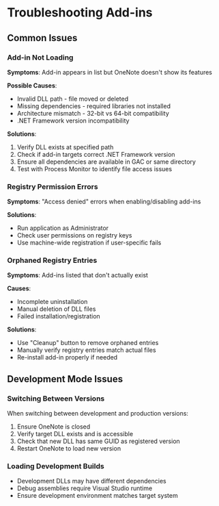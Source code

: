 # Troubleshooting Add-ins

## Common Issues

### Add-in Not Loading
**Symptoms**: Add-in appears in list but OneNote doesn't show its features

**Possible Causes**:
- Invalid DLL path - file moved or deleted
- Missing dependencies - required libraries not installed
- Architecture mismatch - 32-bit vs 64-bit compatibility
- .NET Framework version incompatibility

**Solutions**:
1. Verify DLL exists at specified path
2. Check if add-in targets correct .NET Framework version
3. Ensure all dependencies are available in GAC or same directory
4. Test with Process Monitor to identify file access issues

### Registry Permission Errors  
**Symptoms**: "Access denied" errors when enabling/disabling add-ins

**Solutions**:
- Run application as Administrator
- Check user permissions on registry keys
- Use machine-wide registration if user-specific fails

### Orphaned Registry Entries
**Symptoms**: Add-ins listed that don't actually exist

**Causes**:
- Incomplete uninstallation
- Manual deletion of DLL files
- Failed installation/registration

**Solutions**:
- Use "Cleanup" button to remove orphaned entries
- Manually verify registry entries match actual files
- Re-install add-in properly if needed

## Development Mode Issues

### Switching Between Versions
When switching between development and production versions:

1. Ensure OneNote is closed
2. Verify target DLL exists and is accessible  
3. Check that new DLL has same GUID as registered version
4. Restart OneNote to load new version

### Loading Development Builds
- Development DLLs may have different dependencies
- Debug assemblies require Visual Studio runtime
- Ensure development environment matches target system